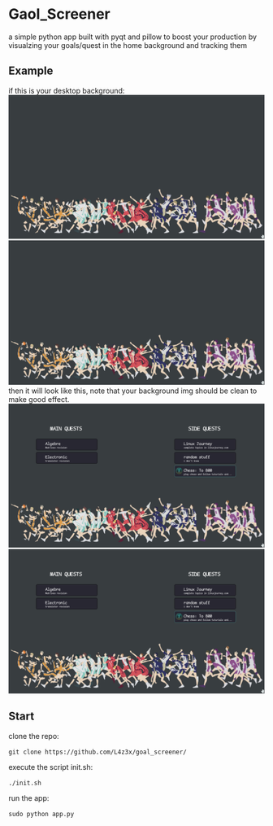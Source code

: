 # Gaol_Screener
a simple python app built with pyqt and pillow to boost your production 
by visualzing your goals/quest in the home background and tracking them
 ## Example
 if this is your desktop background:
 ![Alt text](example/background.png)
 ![Logo](./example/background.png)
 then it will look like this, note that your background img should be clean to make good effect.
 ![Alt text](example/output_image.png)
 ![Logo](./example/output_image.png)
 ## Start
 clone the repo: 
  	
   	git clone https://github.com/L4z3x/goal_screener/
    
 execute the script init.sh:
 	
  	./init.sh
 run the app:
 	
  	sudo python app.py

